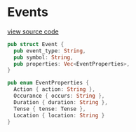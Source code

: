 # Events

[view source code](https://github.com/brochington/sematle/blob/main/sema-api/src/sema/event.rs)

```rust
pub struct Event {
  pub event_type: String,
  pub symbol: String,
  pub properties: Vec<EventProperties>,
}

pub enum EventProperties {
  Action { action: String },
  Occurance { occurs: String },
  Duration { duration: String },
  Tense { tense: Tense },
  Location { location: String }
}
```